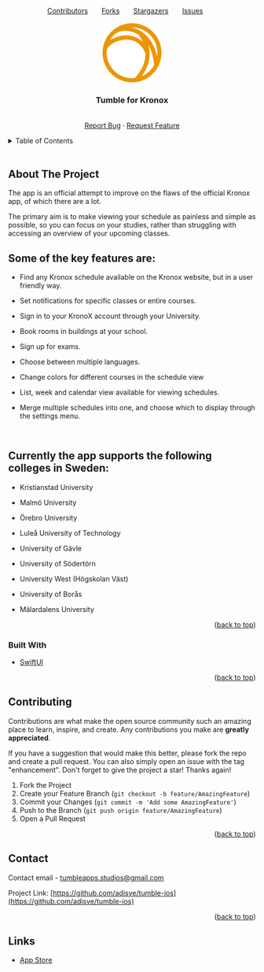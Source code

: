 <div id="top"></div>

<!-- PROJECT SHIELDS -->
<div align="center"><a href=https://github.com/adisve/tumble-ios/graphs/contributors>Contributors</a>&emsp;&emsp;<a href=https://github.com/adisve/tumble-for-kronox/network/members>Forks</a>&emsp;&emsp;<a href=https://github.com/adisve/tumble-for-kronox/stargazers>Stargazers</a>&emsp;&emsp;<a href=https://github.com/adisve/tumble-for-kronox/issues>Issues</a>&emsp;&emsp;</div>

<!-- PROJECT LOGO -->
<br />
<div align="center">
  <a href="https://github.com/adisve/tumble-ios">
    <img src="/tumble-ios/Assets.xcassets/AppIcon.imageset/AppIcon.png" alt="Logo" width="120" height="120">
  </a>

  <h3 align="center">Tumble for Kronox</h3>

  <p align="center">
    <br />
    <a href="https://github.com/adisve/tumble-ios/issues">Report Bug</a>
    ·
    <a href="https://github.com/adisve/tumble-ios/issues">Request Feature</a>
  </p>
</div>

<!-- TABLE OF CONTENTS -->
<details>
  <summary>Table of Contents</summary>
  <ol>
    <li>
      <a href="#about-the-project">About The Project</a>
      <ul>
        <li><a href="#built-with">Built With</a></li>
      </ul>
    </li>
    <li><a href="#usage">Usage</a></li>
    <li><a href="#contributing">Contributing</a></li>
    <li><a href="#license">License</a></li>
    <li><a href="#contact">Contact</a></li>
    <li><a href="#acknowledgments">Acknowledgments</a></li>
    <li><a href="#links"></a>Links</li>
  </ol>
</details>

<br>

<!-- ABOUT THE PROJECT -->
## About The Project

The app is an official attempt to improve on the flaws of the official Kronox app, of which there are a lot.

The primary aim is to make viewing your schedule as painless and simple as possible, so you can focus on your studies, rather than struggling with accessing an overview of your upcoming classes.
<br>

## Some of the key features are:

* Find any Kronox schedule available on the Kronox website, but in a user friendly way.

* Set notifications for specific classes or entire courses.

* Sign in to your KronoX account through your University.

* Book rooms in buildings at your school.

* Sign up for exams.

* Choose between multiple languages.

* Change colors for different courses in the schedule view

* List, week and calendar view available for viewing schedules.

* Merge multiple schedules into one, and choose which to display through the settings menu.


<br>

## Currently the app supports the following colleges in Sweden:

* Kristianstad University

* Malmö University

* Örebro University

* Luleå University of Technology

* University of Gävle

* University of Södertörn

* University West (Högskolan Väst)

* University of Borås

* Mälardalens University

<p align="right">(<a href="#top">back to top</a>)</p>



### Built With

* [SwiftUI](https://developer.apple.com/xcode/swiftui/)

<p align="right">(<a href="#top">back to top</a>)</p>


<!-- CONTRIBUTING -->
## Contributing

Contributions are what make the open source community such an amazing place to learn, inspire, and create. Any contributions you make are **greatly appreciated**.

If you have a suggestion that would make this better, please fork the repo and create a pull request. You can also simply open an issue with the tag "enhancement".
Don't forget to give the project a star! Thanks again!

1. Fork the Project
2. Create your Feature Branch (`git checkout -b feature/AmazingFeature`)
3. Commit your Changes (`git commit -m 'Add some AmazingFeature'`)
4. Push to the Branch (`git push origin feature/AmazingFeature`)
5. Open a Pull Request

<p align="right">(<a href="#top">back to top</a>)</p>

<!-- CONTACT -->
## Contact

Contact email - tumbleapps.studios@gmail.com

Project Link: [https://github.com/adisve/tumble-ios](https://github.com/adisve/tumble-ios)

<p align="right">(<a href="#top">back to top</a>)</p>



<!-- MARKDOWN LINKS & IMAGES -->



<!-- LINKS -->
## Links

* [App Store](https://apps.apple.com/app/tumble-for-kronox/id1617642864)
